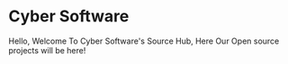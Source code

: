 Cyber Software
================================
Hello, Welcome To Cyber Software's Source Hub, Here Our Open source projects will be here!